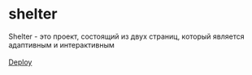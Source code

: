 # shelter
Shelter - это проект, состоящий из двух страниц, который является адаптивным и интерактивным
<br>
<br>
[Deploy ](https://jazi29.github.io/shelter/shelter/main.html)
